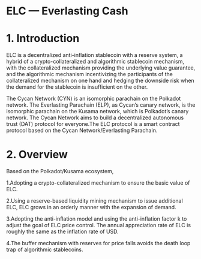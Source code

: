 # ELC — Everlasting Cash
# 1. Introduction

ELC is a decentralized anti-inflation stablecoin with a reserve system, a hybrid of a crypto-collateralized and algorithmic stablecoin mechanism, with the collateralized mechanism providing the underlying value guarantee, and the algorithmic mechanism incentivizing the participants of the collateralized mechanism on one hand and hedging the downside risk when the demand for the stablecoin is insufficient on the other. 

The Cycan Network (CYN) is an isomorphic parachain on the Polkadot network. The Everlasting Parachain (ELP), as Cycan’s canary network, is the isomorphic parachain on the Kusama network, which is Polkadot’s canary network. The Cycan Network aims to build a decentralized autonomous trust (DAT) protocol for everyone.The ELC protocol is a smart contract protocol based on the Cycan Network/Everlasting Parachain.

# 2. Overview

Based on the Polkadot/Kusama ecosystem,

1.Adopting a crypto-collateralized mechanism to ensure the basic value of ELC.

2.Using a reserve-based liquidity mining mechanism to issue additional ELC, ELC grows in an orderly manner with the expansion of demand.

3.Adopting the anti-inflation model and using the anti-inflation factor k to adjust the goal of ELC price control. The annual appreciation rate of ELC is roughly the same as the inflation rate of USD.

4.The buffer mechanism with reserves for price falls avoids the death loop trap of algorithmic stablecoins.

